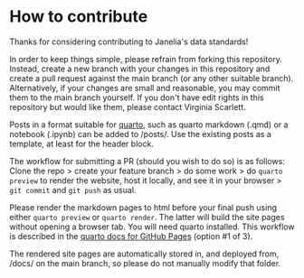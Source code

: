 # How to contribute

Thanks for considering contributing to Janelia's data standards!

In order to keep things simple, please refrain from forking this repository.
Instead, create a new branch with your changes in this repository and create a pull request against the main branch (or any other suitable branch).
Alternatively, if your changes are small and reasonable, you may commit them to the main branch yourself.
If you don't have edit rights in this repository but would like them, please contact Virginia Scarlett. 

Posts in a format suitable for [quarto](https://quarto.org), such as quarto markdown (.qmd) or a notebook (.ipynb) can be added to /posts/. 
Use the existing posts as a template, at least for the header block. 

The workflow for submitting a PR (should you wish to do so) is as follows: \
Clone the repo > create your feature branch > do some work > do `quarto preview` to render the website, host it locally, and see it in your browser > `git commit` and `git push` as usual.

Please render the markdown pages to html before your final push using either `quarto preview` or `quarto render`. 
The latter will build the site pages without opening a browser tab. You will need quarto installed. This workflow is described in the [quarto docs for GitHub Pages](https://quarto.org/docs/publishing/github-pages.html) (option #1 of 3).

The rendered site pages are automatically stored in, and deployed from, /docs/ on the main branch, so please do not manually modify that folder.
